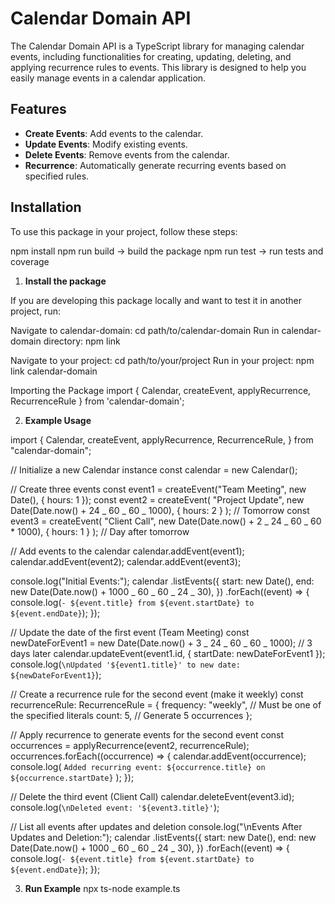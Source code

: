 # Calendar Domain API

The Calendar Domain API is a TypeScript library for managing calendar events, including functionalities for creating, updating, deleting, and applying recurrence rules to events. This library is designed to help you easily manage events in a calendar application.

## Features

- **Create Events**: Add events to the calendar.
- **Update Events**: Modify existing events.
- **Delete Events**: Remove events from the calendar.
- **Recurrence**: Automatically generate recurring events based on specified rules.

## Installation

To use this package in your project, follow these steps:

npm install
npm run build -> build the package
npm run test -> run tests and coverage

1. **Install the package**

If you are developing this package locally and want to test it in another project, run:

Navigate to calendar-domain: cd path/to/calendar-domain
Run in calendar-domain directory: npm link

Navigate to your project: cd path/to/your/project
Run in your project: npm link calendar-domain

Importing the Package
import { Calendar, createEvent, applyRecurrence, RecurrenceRule } from 'calendar-domain';

2.  **Example Usage**

import {
Calendar,
createEvent,
applyRecurrence,
RecurrenceRule,
} from "calendar-domain";

// Initialize a new Calendar instance
const calendar = new Calendar();

// Create three events
const event1 = createEvent("Team Meeting", new Date(), { hours: 1 });
const event2 = createEvent(
"Project Update",
new Date(Date.now() + 24 _ 60 _ 60 _ 1000),
{ hours: 2 }
); // Tomorrow
const event3 = createEvent(
"Client Call",
new Date(Date.now() + 2 _ 24 _ 60 _ 60 \* 1000),
{ hours: 1 }
); // Day after tomorrow

// Add events to the calendar
calendar.addEvent(event1);
calendar.addEvent(event2);
calendar.addEvent(event3);

console.log("Initial Events:");
calendar
.listEvents({
start: new Date(),
end: new Date(Date.now() + 1000 _ 60 _ 60 _ 24 _ 30),
})
.forEach((event) => {
console.log(`- ${event.title} from ${event.startDate} to ${event.endDate}`);
});

// Update the date of the first event (Team Meeting)
const newDateForEvent1 = new Date(Date.now() + 3 _ 24 _ 60 _ 60 _ 1000); // 3 days later
calendar.updateEvent(event1.id, { startDate: newDateForEvent1 });
console.log(`\nUpdated '${event1.title}' to new date: ${newDateForEvent1}`);

// Create a recurrence rule for the second event (make it weekly)
const recurrenceRule: RecurrenceRule = {
frequency: "weekly", // Must be one of the specified literals
count: 5, // Generate 5 occurrences
};

// Apply recurrence to generate events for the second event
const occurrences = applyRecurrence(event2, recurrenceRule);
occurrences.forEach((occurrence) => {
calendar.addEvent(occurrence);
console.log(
`Added recurring event: ${occurrence.title} on ${occurrence.startDate}`
);
});

// Delete the third event (Client Call)
calendar.deleteEvent(event3.id);
console.log(`\nDeleted event: '${event3.title}'`);

// List all events after updates and deletion
console.log("\nEvents After Updates and Deletion:");
calendar
.listEvents({
start: new Date(),
end: new Date(Date.now() + 1000 _ 60 _ 60 _ 24 _ 30),
})
.forEach((event) => {
console.log(`- ${event.title} from ${event.startDate} to ${event.endDate}`);
});

3. **Run Example**
   npx ts-node example.ts

